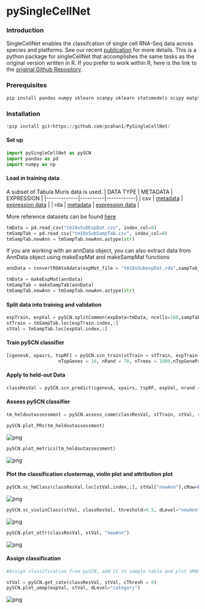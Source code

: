 
# pySingleCellNet

### Introduction 
SingleCellNet enables the classifcation of single cell RNA-Seq data across species and platforms. See our recent [publication](https://doi.org/10.1016/j.cels.2019.06.004) for more details. This is a python package for singleCellNet that accomplishes the same tasks as the original version written in R. If you prefer to work within R, here is the link to the [original Github Repository](https://github.com/pcahan1/SingleCellNet/).

### Prerequisites

```python
pip install pandas numpy sklearn scanpy sklearn statsmodels scipy matplotlib seaborn umap-learn
```

### Installation

```python
!pip install git+https://github.com/pcahan1/PySingleCellNet/
```

#### Set up

```python
import pySingleCellNet as pySCN
import pandas as pd
import numpy as np
```

#### Load in training data 
A subset of Tabula Muris data is used. 
| DATA TYPE | METADATA | EXPRESSION |
|-------------|----------|------------|
| csv       | [metadata](https://s3.amazonaws.com/cnobjects/singleCellNet/examples/tm10xSubSampTab.csv) | [expression data](https://s3.amazonaws.com/cnobjects/singleCellNet/examples/tm10xSubExpDat.csv) |
| rda    | [metadata](https://s3.amazonaws.com/cnobjects/singleCellNet/examples/tm10xSubSampTab.rda) | [expression data](https://s3.amazonaws.com/cnobjects/singleCellNet/examples/tm10xSubExpDat.rda) |

More reference datasets can be found [here](https://github.com/pcahan1/SingleCellNet/)

```python
tmData = pd.read_csv("tm10xSubExpDat.csv", index_col=0)
tmSampTab = pd.read_csv("tm10xSubSampTab.csv", index_col=0)
tmSampTab.newAnn = tmSampTab.newAnn.astype(str)
```

If you are working with an annData object, you can also extract data from AnnData object using makeExpMat and makeSampMat functions
```python
annData = convertRDAtoAdata(expMat_file = "tm10xSubexpDat.rda",sampTab_file = "tm10xSubSampTab.rda", file_path = ".")

tmData = makeExpMat(annData)
tmSampTab = makeSampTab(annData)
tmSampTab.newAnn = tmSampTab.newAnn.astype(str)
```

#### Split data into training and validation

```python
expTrain, expVal = pySCN.splitCommon(expData=tmData, ncells=100,sampTab=tmSampTab, dLevel="newAnn")
stTrain = tmSampTab.loc[expTrain.index,:]
stVal = tmSampTab.loc[expVal.index,:]
```    

#### Train pySCN classifier

```python
[cgenesA, xpairs, tspRF] = pySCN.scn_train(stTrain = stTrain, expTrain = expTrain,
                   nTopGenes = 10, nRand = 70, nTrees = 1000,nTopGenePairs = 25, dLevel = "newAnn", stratify=True)
```

#### Apply to held-out Data

```python
classResVal = pySCN.scn_predict(cgenesA, xpairs, tspRF, expVal, nrand = 0)
```

#### Assess pySCN classifier

```python
tm_heldoutassessment = pySCN.assess_comm(classResVal, stTrain, stVal, resolution = 0.005, nRand = 0, dLevelSID = "cell", classTrain = "newAnn", classQuery = "newAnn")
```

```python
pySCN.plot_PRs(tm_heldoutassessment)
```
![png](md_img/output_17_0.png)


```python
pySCN.plot_metrics(tm_heldoutassessment)
```
![png](md_img/output_18_0.png)


#### Plot the classification clustermap, violin plot and attribution plot 

```python
pySCN.sc_hmClass(classResVal.loc[stVal.index,:], stVal["newAnn"],cRow=False,cCol=False)
```
![png](md_img/output_20_0.png)


```python
pySCN.sc_violinClass(stVal, classResVal, threshold=0.5, dLevel="newAnn", ncol=4 )
```
![png](md_img/output_21_0.png)

```python
pySCN.plot_attr(classResVal, stVal, "newAnn")
```
![png](md_img/output_22_0.png)


#### Assign classification

```python
#Assign classification from pySCN, add it to sample table and plot UMAP of validation data colored by classifcation category 

stVal = pySCN.get_cate(classResVal, stVal, cThresh = 0)
pySCN.plot_umap(expVal, stVal, dLevel="category")
```

![png](md_img/output_24_0.png)



